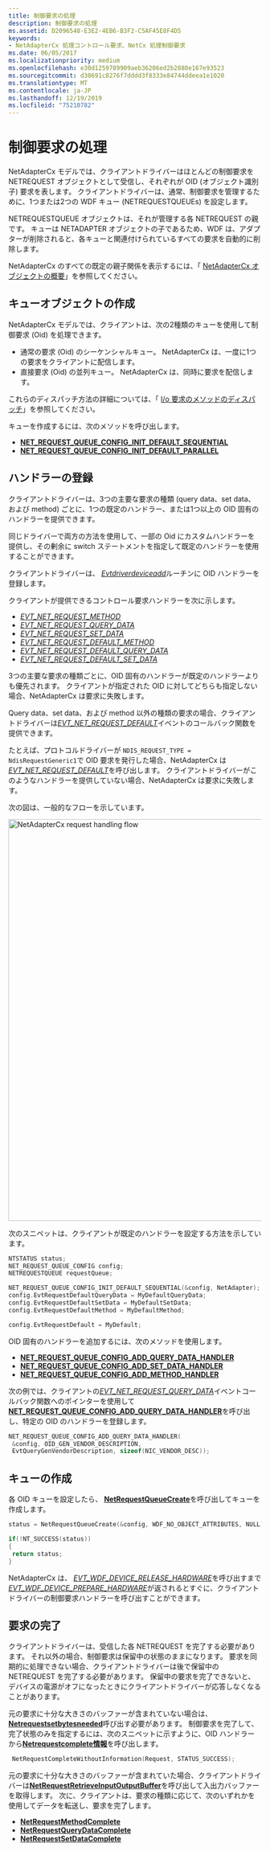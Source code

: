 ```yaml
---
title: 制御要求の処理
description: 制御要求の処理
ms.assetid: D2096548-E3E2-4EB6-B3F2-C5AF45E8F4D5
keywords:
- NetAdapterCx 処理コントロール要求、NetCx 処理制御要求
ms.date: 06/05/2017
ms.localizationpriority: medium
ms.openlocfilehash: e30d1259789909aeb36206ed2b2880e167e93523
ms.sourcegitcommit: d30691c8276f7dddd3f8333e84744ddeea1e1020
ms.translationtype: MT
ms.contentlocale: ja-JP
ms.lasthandoff: 12/19/2019
ms.locfileid: "75210782"
---
```

# <a name="handling-control-requests"></a>制御要求の処理

NetAdapterCx モデルでは、クライアントドライバーはほとんどの制御要求を NETREQUEST オブジェクトとして受信し、それぞれが OID (オブジェクト識別子) 要求を表します。 クライアントドライバーは、通常、制御要求を管理するために、1つまたは2つの WDF キュー (NETREQUESTQUEUEs) を設定します。

NETREQUESTQUEUE オブジェクトは、それが管理する各 NETREQUEST の親です。 キューは NETADAPTER オブジェクトの子であるため、WDF は、アダプターが削除されると、各キューと関連付けられているすべての要求を自動的に削除します。

NetAdapterCx のすべての既定の親子関係を表示するには、「 [NetAdapterCx オブジェクトの概要](summary-of-netadaptercx-objects.md)」を参照してください。

## <a name="creating-queue-objects"></a>キューオブジェクトの作成

NetAdapterCx モデルでは、クライアントは、次の2種類のキューを使用して制御要求 (Oid) を処理できます。
* 通常の要求 (Oid) のシーケンシャルキュー。 NetAdapterCx は、一度に1つの要求をクライアントに配信します。
* 直接要求 (Oid) の並列キュー。 NetAdapterCx は、同時に要求を配信します。

これらのディスパッチ方法の詳細については、「 [I/o 要求のメソッドのディスパッチ](../wdf/dispatching-methods-for-i-o-requests.md)」を参照してください。

キューを作成するには、次のメソッドを呼び出します。

* [**NET_REQUEST_QUEUE_CONFIG_INIT_DEFAULT_SEQUENTIAL**](https://docs.microsoft.com/windows-hardware/drivers/ddi/netrequestqueue/nf-netrequestqueue-net_request_queue_config_init_default_sequential)
* [**NET_REQUEST_QUEUE_CONFIG_INIT_DEFAULT_PARALLEL**](https://docs.microsoft.com/windows-hardware/drivers/ddi/netrequestqueue/nf-netrequestqueue-net_request_queue_config_init_default_parallel)

## <a name="registering-handlers"></a>ハンドラーの登録

クライアントドライバーは、3つの主要な要求の種類 (query data、set data、および method) ごとに、1つの既定のハンドラー、または1つ以上の OID 固有のハンドラーを提供できます。

同じドライバーで両方の方法を使用して、一部の Oid にカスタムハンドラーを提供し、その剰余に switch ステートメントを指定して既定のハンドラーを使用することができます。

クライアントドライバーは、 [*Evtdriverdeviceadd*](https://docs.microsoft.com/windows-hardware/drivers/ddi/wdfdriver/nc-wdfdriver-evt_wdf_driver_device_add)ルーチンに OID ハンドラーを登録します。

クライアントが提供できるコントロール要求ハンドラーを次に示します。

* [*EVT_NET_REQUEST_METHOD*](https://docs.microsoft.com/windows-hardware/drivers/ddi/netrequestqueue/nc-netrequestqueue-evt_net_request_method)
* [*EVT_NET_REQUEST_QUERY_DATA*](https://docs.microsoft.com/windows-hardware/drivers/ddi/netrequestqueue/nc-netrequestqueue-evt_net_request_query_data)
* [*EVT_NET_REQUEST_SET_DATA*](https://docs.microsoft.com/windows-hardware/drivers/ddi/netrequestqueue/nc-netrequestqueue-evt_net_request_set_data)
* [*EVT_NET_REQUEST_DEFAULT_METHOD*](https://docs.microsoft.com/windows-hardware/drivers/ddi/netrequestqueue/nc-netrequestqueue-evt_net_request_default_method)
* [*EVT_NET_REQUEST_DEFAULT_QUERY_DATA*](https://docs.microsoft.com/windows-hardware/drivers/ddi/netrequestqueue/nc-netrequestqueue-evt_net_request_default_query_data)
* [*EVT_NET_REQUEST_DEFAULT_SET_DATA*](https://docs.microsoft.com/windows-hardware/drivers/ddi/netrequestqueue/nc-netrequestqueue-evt_net_request_default_set_data)

3つの主要な要求の種類ごとに、OID 固有のハンドラーが既定のハンドラーよりも優先されます。 クライアントが指定された OID に対してどちらも指定しない場合、NetAdapterCx は要求に失敗します。

Query data、set data、および method 以外の種類の要求の場合、クライアントドライバーは[*EVT_NET_REQUEST_DEFAULT*](https://docs.microsoft.com/windows-hardware/drivers/ddi/netrequestqueue/nc-netrequestqueue-evt_net_request_default)イベントのコールバック関数を提供できます。

たとえば、プロトコルドライバーが `NDIS_REQUEST_TYPE = NdisRequestGeneric1`で OID 要求を発行した場合、NetAdapterCx は[*EVT_NET_REQUEST_DEFAULT*](https://docs.microsoft.com/windows-hardware/drivers/ddi/netrequestqueue/nc-netrequestqueue-evt_net_request_default)を呼び出します。 クライアントドライバーがこのようなハンドラーを提供していない場合、NetAdapterCx は要求に失敗します。

次の図は、一般的なフローを示しています。

<img src="images/netcx-adapter-request-handling-flow.png" alt="NetAdapterCx request handling flow" title="NetAdapterCx 要求処理フロー" style="width: 800px;"/>

次のスニペットは、クライアントが既定のハンドラーを設定する方法を示しています。

```C++
NTSTATUS status;
NET_REQUEST_QUEUE_CONFIG config;
NETREQUESTQUEUE requestQueue;

NET_REQUEST_QUEUE_CONFIG_INIT_DEFAULT_SEQUENTIAL(&config, NetAdapter);
config.EvtRequestDefaultQueryData = MyDefaultQueryData;
config.EvtRequestDefaultSetData = MyDefaultSetData;
config.EvtRequestDefaultMethod = MyDefaultMethod;

config.EvtRequestDefault = MyDefault;
```

OID 固有のハンドラーを追加するには、次のメソッドを使用します。

* [**NET_REQUEST_QUEUE_CONFIG_ADD_QUERY_DATA_HANDLER**](https://docs.microsoft.com/windows-hardware/drivers/ddi/netrequestqueue/nf-netrequestqueue-net_request_queue_config_add_query_data_handler)
* [**NET_REQUEST_QUEUE_CONFIG_ADD_SET_DATA_HANDLER**](https://docs.microsoft.com/windows-hardware/drivers/ddi/netrequestqueue/nf-netrequestqueue-net_request_queue_config_add_set_data_handler)
* [**NET_REQUEST_QUEUE_CONFIG_ADD_METHOD_HANDLER**](https://docs.microsoft.com/windows-hardware/drivers/ddi/netrequestqueue/nf-netrequestqueue-net_request_queue_config_add_method_handler)

次の例では、クライアントの[*EVT_NET_REQUEST_QUERY_DATA*](https://docs.microsoft.com/windows-hardware/drivers/ddi/netrequestqueue/nc-netrequestqueue-evt_net_request_query_data)イベントコールバック関数へのポインターを使用して[**NET_REQUEST_QUEUE_CONFIG_ADD_QUERY_DATA_HANDLER**](https://docs.microsoft.com/windows-hardware/drivers/ddi/netrequestqueue/nf-netrequestqueue-net_request_queue_config_add_query_data_handler)を呼び出し、特定の OID のハンドラーを登録します。

```C++
NET_REQUEST_QUEUE_CONFIG_ADD_QUERY_DATA_HANDLER(
 &config, OID_GEN_VENDOR_DESCRIPTION,
 EvtQueryGenVendorDescription, sizeof(NIC_VENDOR_DESC));
```

## <a name="creating-the-queue"></a>キューの作成

各 OID キューを設定したら、 [**NetRequestQueueCreate**](https://docs.microsoft.com/windows-hardware/drivers/ddi/netrequestqueue/nf-netrequestqueue-netrequestqueuecreate)を呼び出してキューを作成します。

```C++
status = NetRequestQueueCreate(&config, WDF_NO_OBJECT_ATTRIBUTES, NULL);

if(!NT_SUCCESS(status))
{
 return status;
}
```

NetAdapterCx は、 [*EVT_WDF_DEVICE_RELEASE_HARDWARE*](https://docs.microsoft.com/windows-hardware/drivers/ddi/wdfdevice/nc-wdfdevice-evt_wdf_device_release_hardware)を呼び出すまで[*EVT_WDF_DEVICE_PREPARE_HARDWARE*](https://docs.microsoft.com/windows-hardware/drivers/ddi/wdfdevice/nc-wdfdevice-evt_wdf_device_prepare_hardware)が返されるとすぐに、クライアントドライバーの制御要求ハンドラーを呼び出すことができます。

## <a name="completing-requests"></a>要求の完了

クライアントドライバーは、受信した各 NETREQUEST を完了する必要があります。 それ以外の場合、制御要求は保留中の状態のままになります。 要求を同期的に処理できない場合、クライアントドライバーは後で保留中の NETREQUEST を完了する必要があります。 保留中の要求を完了できないと、デバイスの電源がオフになったときにクライアントドライバーが応答しなくなることがあります。

元の要求に十分な大きさのバッファーが含まれていない場合は、 [**Netrequestsetbytesneeded**](https://docs.microsoft.com/windows-hardware/drivers/ddi/netrequest/nf-netrequest-netrequestsetbytesneeded)呼び出す必要があります。 制御要求を完了して、完了状態のみを指定するには、次のスニペットに示すように、OID ハンドラーから[**Netrequestcomplete情報**](https://docs.microsoft.com/windows-hardware/drivers/ddi/netrequest/nf-netrequest-netrequestcompletewithoutinformation)を呼び出します。
 
```C++
 NetRequestCompleteWithoutInformation(Request, STATUS_SUCCESS);
```

元の要求に十分な大きさのバッファーが含まれていた場合、クライアントドライバーは[**NetRequestRetrieveInputOutputBuffer**](https://docs.microsoft.com/windows-hardware/drivers/ddi/netrequest/nf-netrequest-netrequestretrieveinputoutputbuffer)を呼び出して入出力バッファーを取得します。 次に、クライアントは、要求の種類に応じて、次のいずれかを使用してデータを転送し、要求を完了します。

* [**NetRequestMethodComplete**](https://docs.microsoft.com/windows-hardware/drivers/ddi/netrequest/nf-netrequest-netrequestmethodcomplete)
* [**NetRequestQueryDataComplete**](https://docs.microsoft.com/windows-hardware/drivers/ddi/netrequest/nf-netrequest-netrequestquerydatacomplete)
* [**NetRequestSetDataComplete**](https://docs.microsoft.com/windows-hardware/drivers/ddi/netrequest/nf-netrequest-netrequestsetdatacomplete)
